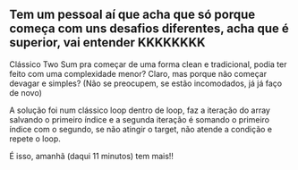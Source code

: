 ## Tem um pessoal aí que acha que só porque começa com uns desafios diferentes, acha que é superior, vai entender KKKKKKKK

Clássico Two Sum pra começar de uma forma clean e tradicional, podia ter feito com uma complexidade menor? Claro, mas porque não começar devagar e simples? (Não se preocupem, se estão incomodados, já já faço de novo)


A solução foi num clássico loop dentro de loop, faz a iteração do array salvando o primeiro índice e a segunda iteração é somando o primeiro índice com o segundo, se não atingir o target, não atende a condição e repete o loop.

É isso, amanhã (daqui 11 minutos) tem mais!!